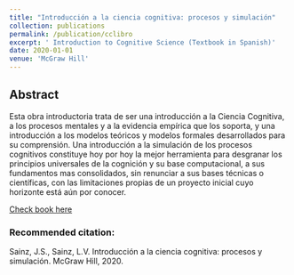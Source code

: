 ```yaml
---
title: "Introducción a la ciencia cognitiva: procesos y simulación"
collection: publications
permalink: /publication/cclibro
excerpt: ' Introduction to Cognitive Science (Textbook in Spanish)'
date: 2020-01-01
venue: 'McGraw Hill'
---
```

## Abstract
Esta obra introductoria trata de ser una introducción a la Ciencia Cognitiva, a
los procesos mentales y a la evidencia empírica que los soporta, y una introducción
a los modelos teóricos y modelos formales desarrollados para su comprensión. Una
introducción a la simulación de los procesos cognitivos constituye hoy por hoy la
mejor herramienta para desgranar los principios universales de la cognición y su base
computacional, a sus fundamentos mas consolidados, sin renunciar a sus bases técnicas
o científicas, con las limitaciones propias de un proyecto inicial cuyo horizonte está aún
por conocer.

[Check book here](https://www.amazon.es/INTRODUCCION-COGNITIVA-PSICOLOGIA-SOCIOLOGIA-PEDAGOGIA/dp/8448620224/ref=sr_1_1?__mk_es_ES=ÅMÅŽÕÑ&crid=14QUF783JTOCD&keywords=Introducción+a+la+ciencia+cognitiva&qid=1695414991&sprefix=introducción+a+la+ciencia+cognitiva%2Caps%2C93&sr=8-1)

### Recommended citation: 
Sainz, J.S., Sainz, L.V. Introducción a la ciencia cognitiva: procesos y simulación. McGraw Hill, 2020.
